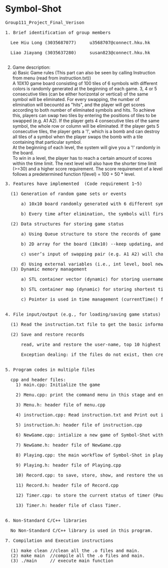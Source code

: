 # Symbol-Shot
<pre>
Group111_Project_Final_Verison <br />
1. Brief identification of group members<br />
  Lee Hiu Long (3035687077)		u3568707@connect.hku.hk<br />
  Liao Jiayang (3035637280)		susan823@connect.hku.hk<br />
</pre>
2. Game description:<br />
  a) Basic Game rules (This part can also be seen by calling Instruction from menu (read from instruction.txt))<br />
  A 10X10 game board consisting of 100 tiles of 6 symbols with different colors is randomly generated at the beginning of each game. 3, 4 or 5 consecutive tiles (can be either horizontal or vertical) of the same symbol will be eliminated. For every swapping, the number of elimination will becountd as "hits",  and the player will get scores according to both number of eliminated symbols and hits.
  To achieve this, players can swap two tiles by entering the positions of tiles to be swapped (e.g. A1 A2). If the player gets 4 consecutive tiles of the same symbol, the whole row or column will be eliminated. If the player gets 5 consecutive tiles, the player gets a '!', which is a bomb and can destroy all tiles of a symbol when the player swaps the bomb with a tile containing that particular symbol.<br />
    At the beginning of each level, the system will give you a '!' randomly in the board.<br />
  To win in a level, the player has to reach a certain amount of scores within the time limit. The next level will also have the shorter time limit (>=30) and a higher score requirement. The score requirement of a level follows a predetermined function f(level) = 100 + 50 * level.<br />
<pre>
3. Features have implemented  (Code requirement 1~5)<br />
  (1) Generation of random game sets or events<br />
      a) 10x10 board randomly generated with 6 different symbols <br />
      b) Every time after elimination, the symbols will first fall down and then randomly generate new symbols in the blank area. After that, the game will print the new board. <br />
  (2) Data structures for storing game status<br />
      a) Using Queue structure to store the records of game (Highest evel, Shortest time, and User name)<br />
      b) 2D array for the board (10x10) --keep updating, and will be generated randomly when level starts<br />
      c) user’s input of swapping pair (e.g. A1 A2) will change to indices in 2D array for internal interpretation<br />
      d) Using external variables (i.e., int level, bool newBoard...) to store the current game progress.
  (3) Dynamic memory management<br />
      a) STL container vector (dynamic) for storing username and top 10 higest level record, its functions are used, and its sorting algorithm is also used for the latter one.<br />
      b) STL container map (dynamic) for storing shortest time level record,with levels as the keys and ShortestTime structure as the values There is no level limit in our game, so the size of the map is dynamic.<br />
      c) Pointer is used in time management (currentTime() function in Timer.cpp)<br />
      
4. File input/output (e.g., for loading/saving game status)<br />
  (1) Read the instruction.txt file to get the basic information of Symbol-Shot. <br />
  (2) Save and restore records<br />
      read, write and restore the user-name, top 10 highest level, and short time of each level to txt files.<br />
      Exception dealing: if the files do not exist, then create txt files for each saving.<br />
      
5. Program codes in multiple files<br />
  cpp and header files:
    1) main.cpp: Initialize the game<br />
    2) Menu.cpp: print the command menu in this stage and enter the other part of Symbol-Shot according to user's input.<br />
    3) Menu.h: header file of menu.cpp<br />
    4) instruction.cpp: Read instruction.txt and Print out it in the console.<br />
    5) instruction.h: header file of instruction.cpp<br />
    6) NewGame.cpp: intialize a new game of Symbol-Shot with a new user name and some external variables.<br />
    7) NewGame.h: header file of NewGame.cpp<br />
    8) Playing.cpp: the main workflow of Symbol-Shot in playing stage.<br />
    9) Playing.h: header file of Playing.cpp<br />
    10) Record.cpp: to save, store, show, and restore the users' game records in Symbol-Shot. These records are saved in txt files, and can be accessed after quit the game.<br />
    11) Record.h: header file of Record.cpp<br />
    12) Timer.cpp: to store the current status of timer (Pause or not? Stop or not?) and return the time of every points.<br />
    13) Timer.h: header file of class Timer.<br />

6. Non-Standard C/C++ libraries<br />
  No Non-Standard C/C++ library is used in this program.
  
7. Compilation and Execution instructions<br />
  (1) make clean //clean all the .o files and main.
  (2) make main  //compile all the .o files and main.
  (3) ./main     // execute main function
</pre>

